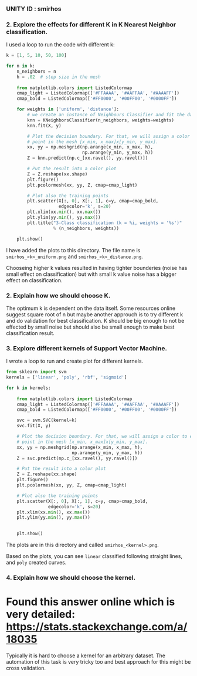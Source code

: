 ### UNITY ID : smirhos

### 2. Explore the effects for different K in K Nearest Neighbor classification.  
I used a loop to run the code with different k:

``` python
k = [1, 5, 10, 50, 100]

for n in k:
    n_neighbors = n
    h = .02  # step size in the mesh
    
    from matplotlib.colors import ListedColormap
    cmap_light = ListedColormap(['#FFAAAA', '#AAFFAA', '#AAAAFF'])
    cmap_bold = ListedColormap(['#FF0000', '#00FF00', '#0000FF'])

    for weights in ['uniform', 'distance']:
        # we create an instance of Neighbours Classifier and fit the data.
        knn = KNeighborsClassifier(n_neighbors, weights=weights)
        knn.fit(X, y)

        # Plot the decision boundary. For that, we will assign a color to each
        # point in the mesh [x_min, x_max]x[y_min, y_max].
        xx, yy = np.meshgrid(np.arange(x_min, x_max, h),
                             np.arange(y_min, y_max, h))
        Z = knn.predict(np.c_[xx.ravel(), yy.ravel()])

        # Put the result into a color plot
        Z = Z.reshape(xx.shape)
        plt.figure()
        plt.pcolormesh(xx, yy, Z, cmap=cmap_light)

        # Plot also the training points
        plt.scatter(X[:, 0], X[:, 1], c=y, cmap=cmap_bold,
                    edgecolor='k', s=20)
        plt.xlim(xx.min(), xx.max())
        plt.ylim(yy.min(), yy.max())
        plt.title("3-Class classification (k = %i, weights = '%s')"
                  % (n_neighbors, weights))

    plt.show()
```
I have added the plots to this directory. The file name is `smirhos_<k>_uniform.png` and `smirhos_<k>_distance.png`.

Chooseing higher k values resulted in having tighter bounderies (noise has small effect on classification) but with small k value noise has a bigger effect on classification.

### 2. Explain how we should choose K. 
The optimum k is dependent on the data itself. Some resources online suggest square root of n but maybe another approuch is to try different k and do validation for best classification. K should be big enough to not be effected by small noise but should also be small enough to make best classification result.


### 3. Explore different kernels of Support Vector Machine.
I wrote a loop to run and create plot for different kernels. 
``` python
from sklearn import svm
kernels = ['linear', 'poly', 'rbf', 'sigmoid']

for k in kernels:
    
    from matplotlib.colors import ListedColormap
    cmap_light = ListedColormap(['#FFAAAA', '#AAFFAA', '#AAAAFF'])
    cmap_bold = ListedColormap(['#FF0000', '#00FF00', '#0000FF'])

    svc = svm.SVC(kernel=k)
    svc.fit(X, y)

    # Plot the decision boundary. For that, we will assign a color to each
    # point in the mesh [x_min, x_max]x[y_min, y_max].
    xx, yy = np.meshgrid(np.arange(x_min, x_max, h),
                         np.arange(y_min, y_max, h))
    Z = svc.predict(np.c_[xx.ravel(), yy.ravel()])

    # Put the result into a color plot
    Z = Z.reshape(xx.shape)
    plt.figure()
    plt.pcolormesh(xx, yy, Z, cmap=cmap_light)

    # Plot also the training points
    plt.scatter(X[:, 0], X[:, 1], c=y, cmap=cmap_bold,
                edgecolor='k', s=20)
    plt.xlim(xx.min(), xx.max())
    plt.ylim(yy.min(), yy.max())
    

    plt.show()
```
The plots are in this directory and called `smirhos_<kernel>.png`.

Based on the plots, you can see `linear` classified following straight lines, and `poly` created curves.

### 4. Explain how we should choose the kernel.  
# Found this answer online which is very detailed: https://stats.stackexchange.com/a/18035

Typically it is hard to choose a kernel for an arbitrary dataset. The automation of this task is very tricky too and best approach for this might be cross validation. 